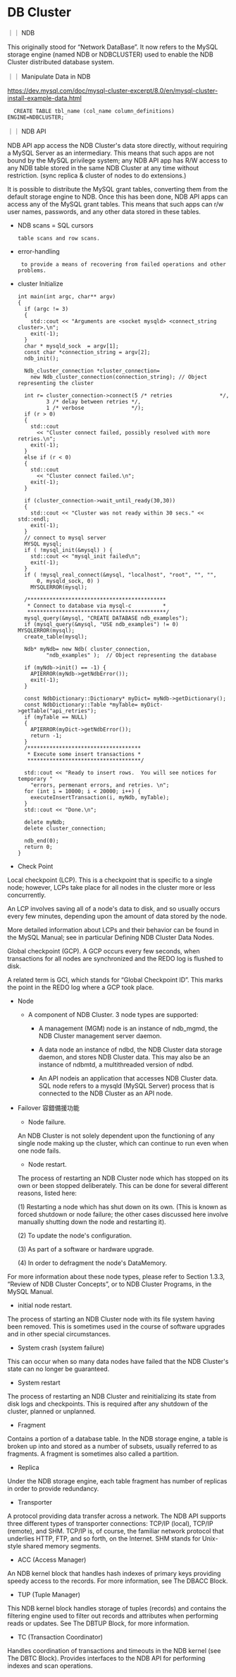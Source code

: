 # DB Cluster


｜｜ NDB
   
   This originally stood for “Network DataBase”. It now refers to the MySQL storage engine (named NDB or NDBCLUSTER) used to enable the NDB Cluster distributed database system.
   
｜｜ Manipulate Data in NDB

https://dev.mysql.com/doc/mysql-cluster-excerpt/8.0/en/mysql-cluster-install-example-data.html


      CREATE TABLE tbl_name (col_name column_definitions) ENGINE=NDBCLUSTER;

｜｜ NDB API

   NDB API app access the NDB Cluster's data store directly, without requiring a MySQL Server as an intermediary. This means that such apps are not bound by the MySQL privilege system; any NDB API app has R/W access to any NDB table stored in the same NDB Cluster at any time without restriction. (sync replica & cluster of nodes to do extensions.)

   It is possible to distribute the MySQL grant tables, converting them from the default storage engine to NDB. Once this has been done, NDB API apps can access any of the MySQL grant tables. This means that such apps can r/w user names, passwords, and any other data stored in these tables.


* NDB scans = SQL cursors 

      table scans and row scans.

* error-handling 

       to provide a means of recovering from failed operations and other problems.
       
       
* cluster Initialize


      int main(int argc, char** argv)
      {
        if (argc != 3)
        {
          std::cout << "Arguments are <socket mysqld> <connect_string cluster>.\n";
          exit(-1);
        }
        char * mysqld_sock  = argv[1];
        const char *connection_string = argv[2];
        ndb_init();

        Ndb_cluster_connection *cluster_connection=
          new Ndb_cluster_connection(connection_string); // Object representing the cluster

        int r= cluster_connection->connect(5 /* retries               */,
               3 /* delay between retries */,
               1 /* verbose               */);
        if (r > 0)
        {
          std::cout
            << "Cluster connect failed, possibly resolved with more retries.\n";
          exit(-1);
        }
        else if (r < 0)
        {
          std::cout
            << "Cluster connect failed.\n";
          exit(-1);
        }

        if (cluster_connection->wait_until_ready(30,30))
        {
          std::cout << "Cluster was not ready within 30 secs." << std::endl;
          exit(-1);
        }
        // connect to mysql server
        MYSQL mysql;
        if ( !mysql_init(&mysql) ) {
          std::cout << "mysql_init failed\n";
          exit(-1);
        }
        if ( !mysql_real_connect(&mysql, "localhost", "root", "", "",
            0, mysqld_sock, 0) )
          MYSQLERROR(mysql);

        /********************************************
         * Connect to database via mysql-c          *
         ********************************************/
        mysql_query(&mysql, "CREATE DATABASE ndb_examples");
        if (mysql_query(&mysql, "USE ndb_examples") != 0) MYSQLERROR(mysql);
        create_table(mysql);

        Ndb* myNdb= new Ndb( cluster_connection,
               "ndb_examples" );  // Object representing the database

        if (myNdb->init() == -1) {
          APIERROR(myNdb->getNdbError());
          exit(-1);
        }

        const NdbDictionary::Dictionary* myDict= myNdb->getDictionary();
        const NdbDictionary::Table *myTable= myDict->getTable("api_retries");
        if (myTable == NULL)
        {
          APIERROR(myDict->getNdbError());
          return -1;
        }
        /************************************
         * Execute some insert transactions *
         ************************************/

        std::cout << "Ready to insert rows.  You will see notices for temporary "
          "errors, permenant errors, and retries. \n";
        for (int i = 10000; i < 20000; i++) {
          executeInsertTransaction(i, myNdb, myTable);
        }
        std::cout << "Done.\n";

        delete myNdb;
        delete cluster_connection;

        ndb_end(0);
        return 0;
      }


* Check Point

Local checkpoint (LCP).  This is a checkpoint that is specific to a single node; however, LCPs take place for all nodes in the cluster more or less concurrently. 

An LCP involves saving all of a node's data to disk, and so usually occurs every few minutes, depending upon the amount of data stored by the node.

More detailed information about LCPs and their behavior can be found in the MySQL Manual; see in particular Defining NDB Cluster Data Nodes.

Global checkpoint (GCP).  A GCP occurs every few seconds, when transactions for all nodes are synchronized and the REDO log is flushed to disk.


A related term is GCI, which stands for “Global Checkpoint ID”. This marks the point in the REDO log where a GCP took place.


* Node

  * A component of NDB Cluster. 3 node types are supported:

     * A management (MGM) node is an instance of ndb_mgmd, the NDB Cluster management server daemon.

     * A data node an instance of ndbd, the NDB Cluster data storage daemon, and stores NDB Cluster data. This may also be an instance of ndbmtd, a multithreaded version of ndbd.

     * An API nodeis an application that accesses NDB Cluster data. SQL node refers to a mysqld (MySQL Server) process that is connected to the NDB Cluster as an API node.


* Failover 容錯備援功能

   * Node failure.  
   
   An NDB Cluster is not solely dependent upon the functioning of any single node making up the cluster, which can continue to run even when one node fails.

   * Node restart.  
   
   The process of restarting an NDB Cluster node which has stopped on its own or been stopped deliberately. This can be done for several different reasons, listed here:
   
   
     (1) Restarting a node which has shut down on its own. (This is known as forced shutdown or node failure; the other cases discussed here involve manually shutting down the node and restarting it).

     (2) To update the node's configuration.

     (3) As part of a software or hardware upgrade.

     (4) In order to defragment the node's DataMemory.

For more information about these node types, please refer to Section 1.3.3, “Review of NDB Cluster Concepts”, or to NDB Cluster Programs, in the MySQL Manual.


   * initial node restart. 

   The process of starting an NDB Cluster node with its file system having been removed. 
   This is sometimes used in the course of software upgrades and in other special circumstances.

   * System crash (system failure)  

   This can occur when so many data nodes have failed that the NDB Cluster's state can no longer be guaranteed.

   * System restart

   The process of restarting an NDB Cluster and reinitializing its state from disk logs and checkpoints. This is required after any shutdown of the cluster, planned or unplanned.

   * Fragment

   Contains a portion of a database table. In the NDB storage engine, a table is broken up into and stored as a number of subsets, usually referred to as fragments. A fragment is sometimes also called a partition.

   * Replica 

   Under the NDB storage engine, each table fragment has number of replicas in order to provide redundancy.

   * Transporter

   A protocol providing data transfer across a network. The NDB API supports three different types of transporter connections: TCP/IP (local), TCP/IP (remote), and SHM. TCP/IP is, of course, the familiar network protocol that underlies HTTP, FTP, and so forth, on the Internet. SHM stands for Unix-style shared memory segments.

  * ACC (Access Manager)

   An NDB kernel block that handles hash indexes of primary keys providing speedy access to the records. For more information, see The DBACC Block.

  * TUP (Tuple Manager)

  This NDB kernel block handles storage of tuples (records) and contains the filtering engine used to filter out records and attributes when performing reads or updates. See The DBTUP Block, for more information.

   * TC (Transaction Coordinator)  

   Handles coordination of transactions and timeouts in the NDB kernel (see The DBTC Block). Provides interfaces to the NDB API for performing indexes and scan operations.




